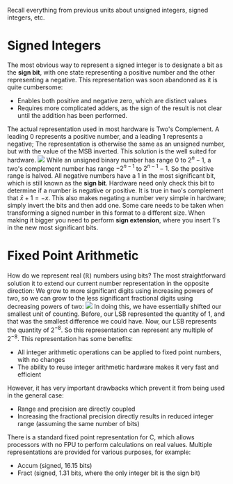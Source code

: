 Recall everything from previous units about unsigned integers, signed integers, etc.
# Signed Integers
The most obvious way to represent a signed integer is to designate a bit as the **sign bit**, with one state representing a positive number and the other representing a negative. This representation was soon abandoned as it is quite cumbersome:
- Enables both positive and negative zero, which are distinct values
- Requires more complicated adders, as the sign of the result is not clear until the addition has been performed.

The actual representation used in most hardware is Two's Complement. A leading 0 represents a positive number, and a leading 1 represents a negative; The representation is otherwise the same as an unsigned number, but with the value of the MSB inverted. This solution is the well suited for hardware.
![](Pasted%20image%2020240201121220.png)
While an unsigned binary number has range $0$ to $2^n-1$, a two's complement number has range $-2^{n-1}$ to $2^{n-1}-1$. So the positive range is halved.
All negative numbers have a 1 in the most significant bit, which is still known as the **sign bit**. Hardware need only check this bit to determine if a number is negative or positive.
It is true in two's complement that $\bar{x} + 1 = -x$. This also makes negating a number very simple in hardware; simply invert the bits and then add one.
Some care needs to be taken when transforming a signed number in this format to a different size. When making it bigger you need to perform **sign extension**, where you insert 1's in the new most significant bits. 
# Fixed Point Arithmetic
How do we represent real ($\mathbb{R}$) numbers using bits?
The most straightforward solution it to extend our current number representation in the opposite direction: We grow to more significant digits using increasing powers of two, so we can grow to the less significant fractional digits using decreasing powers of two:
![](Pasted%20image%2020240201122153.png)
In doing this, we have essentially shifted our smallest unit of counting. Before, our LSB represented the quantity of 1, and that was the smallest difference we could have. Now, our LSB represents the quantity of $2^{-8}$. So this representation can represent any multiple of $2^{-8}$.
This representation has some benefits:
- All integer arithmetic operations can be applied to fixed point numbers, with no changes
- The ability to reuse integer arithmetic hardware makes it very fast and efficient

However, it has very important drawbacks which prevent it from being used in the general case:
- Range and precision are directly coupled
- Increasing the fractional precision directly results in reduced integer range (assuming the same number of bits)

There is a standard fixed point representation for C, which allows processors with no FPU to perform calculations on real values. Multiple representations are provided for various purposes, for example:
- Accum (signed, 16.15 bits)
- Fract (signed, 1.31 bits, where the only integer bit is the sign bit)